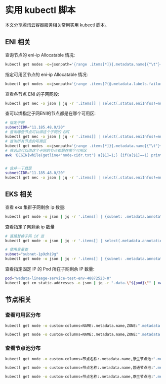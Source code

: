 # 实用 kubectl 脚本

 本文分享腾讯云容器服务相关常用实用 kubectl 脚本。

## ENI 相关

查询节点的 eni-ip Allocatable 情况:

```bash
kubectl get nodes -o=jsonpath='{range .items[*]}{.metadata.name}{"\t"}{.status.allocatable.tke\.cloud\.tencent\.com\/eni-ip}{"\n"}{end}'
```

指定可用区节点的 eni-ip Allocatable 情况:

```bash
kubectl get nodes -o=jsonpath='{range .items[?(@.metadata.labels.failure-domain\.beta\.kubernetes\.io\/zone=="100003")]}{.metadata.name}{"\t"}{.status.allocatable.tke\.cloud\.tencent\.com\/eni-ip}{"\n"}{end}'
```

查看各节点 ENI 的子网网段:

```bash
kubectl get nec -o json | jq -r '.items[] | select(.status.eniInfos!=null)| { name: .metadata.name, zone: , subnetCIDR: [.status.eniInfos[].subnetCIDR]|join(",") }| "\(.name)\t\(.subnetCIDR)"'
```

查可以绑指定子网ENI的节点都是在哪个可用区:

```bash
# 指定子网
subnetCIDR="11.185.48.0/20"
# 查询哪些节点可以绑这个子网的 ENI
kubectl get nec -o json | jq -r '.items[] | select(.status.eniInfos!=null)| { name: .metadata.name, subnetCIDR: [.status.eniInfos[].subnetCIDR]|join(",") }| "\(.name)\t\(.subnetCIDR)"' | grep $subnetCIDR | awk '{print $1}' > node-cidr.txt
# 查询所有节点的可用区
kubectl get nodes -o=jsonpath='{range .items[*]}{.metadata.name}{"\t"}{.metadata.labels.failure-domain\.beta\.kubernetes\.io\/zone}{"\n"}{end}' > node-zone.txt
# 筛选出可以绑这个子网的节点都是在哪个可用区
awk 'BEGIN{while(getline<"node-cidr.txt") a[$1]=1;} {if(a[$1]==1) print $0;}' node-zone.txt


# 合并一下就是
subnetCIDR="11.185.48.0/20"
kubectl get nec -o json | jq -r '.items[] | select(.status.eniInfos!=null)| { name: .metadata.name, subnetCIDR: [.status.eniInfos[].subnetCIDR]|join(",") }| "\(.name)\t\(.subnetCIDR)"' | grep $subnetCIDR | awk '{print $1}' > node-cidr.txt && kubectl get nodes -o=jsonpath='{range .items[*]}{.metadata.name}{"\t"}{.metadata.labels.failure-domain\.beta\.kubernetes\.io\/zone}{"\n"}{end}' > node-zone.txt &&  awk 'BEGIN{while(getline<"node-cidr.txt") a[$1]=1;} {if(a[$1]==1) print $0;}' node-zone.txt
```

## EKS 相关

查看 eks 集群子网剩余 ip 数量:

```bash
kubectl get node -o json | jq -r '.items[] | {subnet: .metadata.annotations."eks.tke.cloud.tencent.com/subnet-id", ip: .metadata.labels."eks.tke.cloud.tencent.com/available-ip-count"} |  "\(.subnet)\t\(.ip)"'
```

查看指定子网剩余 ip 数量

```bash
# 直接替换子网 id 查
kubectl get node -o json | jq -r '.items[] | select(.metadata.annotations."eks.tke.cloud.tencent.com/subnet-id"=="subnet-1p9zhi9g") | {ip: .metadata.labels."eks.tke.cloud.tencent.com/available-ip-count"} |  "\(.ip)"'

# 使用变量查
subnet="subnet-1p9zhi9g"
kubectl get node -o json | jq -r '.items[] | {subnet: .metadata.annotations."eks.tke.cloud.tencent.com/subnet-id", ip: .metadata.labels."eks.tke.cloud.tencent.com/available-ip-count"} |  "\(.subnet)\t\(.ip)"' | grep $subnet | awk '{print $2}'
```

查看指定固定 IP 的 Pod 所在子网剩余 IP 数量:

```bash
pod="wedata-lineage-service-test-env-48872523-0"
kubectl get cm static-addresses -o json | jq -r ".data.\"${pod}\"" | xargs kubectl get node -o json | jq -r '{ip: .metadata.labels."eks.tke.cloud.tencent.com/available-ip-count"} |  "\(.ip)"'
```

## 节点相关

### 查看可用区分布

<Tabs>
  <TabItem value="1" label="可用区 ID">

  ```bash
  kubectl get node -o custom-columns=NAME:.metadata.name,ZONE:".metadata.labels.topology\.kubernetes\.io/zone"
  ```

  </TabItem>
  <TabItem value="2" label="可用区名称">

  ```bash
  kubectl get node -o custom-columns=NAME:.metadata.name,ZONE:".metadata.labels.topology\.com\.tencent\.cloud\.csi\.cbs/zone"
  ```

  </TabItem>
</Tabs>

### 查看节点池分布

<Tabs>
  <TabItem value="1" label="原生节点池">

  ```bash
  kubectl get node -o custom-columns=节点名称:.metadata.name,原生节点池:".metadata.labels.node\.tke\.cloud\.tencent\.com/machineset"
  ```
  </TabItem>

  <TabItem value="2" label="普通节点池">

  ```bash
  kubectl get node -o custom-columns=节点名称:.metadata.name,普通节点池:".metadata.labels.tke\.cloud\.tencent\.com/nodepool-id"
  ```

  <TabItem value="3" label="通用">

  ```bash
  kubectl get node -o custom-columns=节点名称:.metadata.name,原生节点池:".metadata.labels.node\.tke\.cloud\.tencent\.com/machineset",普通节点池:".metadata.labels.tke\.cloud\.tencent\.com/nodepool-id"
  ```

  </TabItem>
</Tabs>
